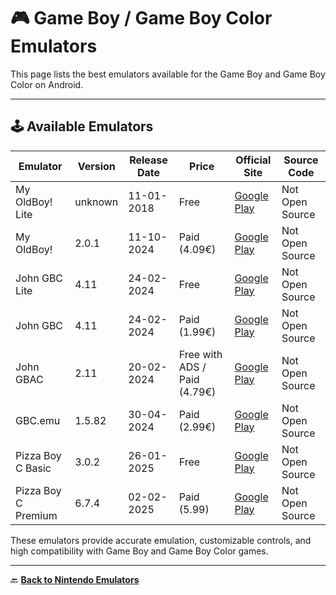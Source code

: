 # 🎮 Game Boy / Game Boy Color Emulators

This page lists the best emulators available for the Game Boy and Game Boy Color on Android.

---

## 🕹️ Available Emulators

| Emulator       | Version  | Release Date | Price | Official Site                                                   | Source Code  |
|---------------|----------|--------------|-------|----------------------------------------------------------------|-------------|
| My OldBoy! Lite  | unknown    | 11-01-2018   | Free  | [Google Play](https://play.google.com/store/apps/details?id=com.fastemulator.gbcfree) | Not Open Source  |
| My OldBoy!      | 2.0.1    | 11-10-2024   | Paid (4.09€)  | [Google Play](https://play.google.com/store/apps/details?id=com.fastemulator.gbc) | Not Open Source  |
| John GBC Lite  | 4.11     | 24-02-2024   | Free  | [Google Play](https://play.google.com/store/apps/details?id=com.johnemulators.johngbclite) | Not Open Source  |
| John GBC       | 4.11     | 24-02-2024   | Paid (1.99€)  | [Google Play](https://play.google.com/store/apps/details?id=com.johnemulators.johngbc) | Not Open Source  |
| John GBAC       | 2.11     | 20-02-2024   | Free with ADS / Paid (4.79€)  | [Google Play](https://play.google.com/store/apps/details?id=com.johnemulators.johngbac) | Not Open Source  |
| GBC.emu       | 1.5.82   | 30-04-2024   | Paid (2.99€)  | [Google Play](https://play.google.com/store/apps/details?id=com.explusalpha.GbcEmu) | Not Open Source  |
| Pizza Boy C Basic | 3.0.2    | 26-01-2025   | Free  | [Google Play](https://play.google.com/store/apps/details?id=it.dbtecno.pizzaboy) | Not Open Source  |
| Pizza Boy C Premium | 6.7.4    | 02-02-2025   | Paid (5.99)  | [Google Play](https://play.google.com/store/apps/details?id=it.dbtecno.pizzaboypro) | Not Open Source  |

These emulators provide accurate emulation, customizable controls, and high compatibility with Game Boy and Game Boy Color games.

---

🔙 [**Back to Nintendo Emulators**](../nintendo.md)

